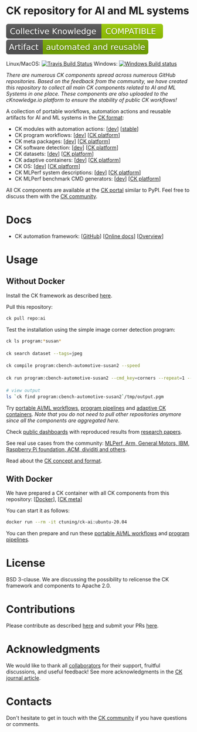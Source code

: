 # CK repository for AI and ML systems

[![compatibility](https://github.com/ctuning/ck-guide-images/blob/master/ck-compatible.svg)](https://github.com/ctuning/ck)
[![automation](https://github.com/ctuning/ck-guide-images/blob/master/ck-artifact-automated-and-reusable.svg)](https://cTuning.org/ae)

Linux/MacOS: [![Travis Build Status](https://travis-ci.org/ctuning/ai.svg)](https://travis-ci.org/ctuning/ai)
Windows: [![Windows Build status](https://ci.appveyor.com/api/projects/status/4ry307jh6tks9dg9?svg=true)](https://ci.appveyor.com/project/gfursin/ai)


*There are numerous CK components spread across numerous GitHub repositories. 
Based on the feedback from the community, we have created this repository 
to collect all main CK components related to AI and ML Systems in one place. 
These components are also uploaded to the cKnowledge.io platform 
to ensure the stability of public CK workflows!*

A collection of portable workflows, automation actions and reusable artifacts for AI and ML systems in the [CK format](https://arxiv.org/pdf/2011.01149.pdf):

* CK modules with automation actions: [[dev](https://github.com/ctuning/ai/tree/main/module)] [[stable](https://github.com/ctuning/ck/tree/master/ck/repo/module)]
* CK program workflows: [[dev](https://github.com/ctuning/ai/tree/main/program)] [[CK platform]( https://cKnowledge.io/programs )]
* CK meta packages: [[dev](https://github.com/ctuning/ai/tree/main/package)] [[CK platform]( https://cKnowledge.io/packages )]
* CK software detection: [[dev](https://github.com/ctuning/ai/tree/main/soft)] [[CK platform]( https://cKnowledge.io/soft )]
* CK datasets: [[dev](https://github.com/ctuning/ai/tree/main/dataset)] [[CK platform]( https://cKnowledge.io/c/dataset )]
* CK adaptive containers: [[dev](https://github.com/ctuning/ai/tree/main/docker)] [[CK platform]( https://cKnowledge.io/c/docker )]
* CK OS: [[dev](https://github.com/ctuning/ai/tree/main/os)] [[CK platform]( https://cKnowledge.io/c/os )]
* CK MLPerf system descriptions: [[dev](https://github.com/ctuning/ai/tree/main/sut)] [[CK platform]( https://cKnowledge.io/c/sut )]
* CK MLPerf benchmark CMD generators: [[dev](https://github.com/ctuning/ai/tree/main/cmdgen)] [[CK platform]( https://cKnowledge.io/c/cmdgen )]

All CK components are available at the [CK portal](https://cKnowledge.io) similar to PyPI.
Feel free to discuss them with the [CK community](https://cKnowledge.io/engage).

# Docs

* CK automation framework: 
  [[GitHub]( https://github.com/ctuning/ck )] 
  [[Online docs](https://ck.readthedocs.io)] 
  [[Overview](https://arxiv.org/pdf/2011.01149.pdf)]

# Usage

## Without Docker

Install the CK framework as described [here](https://ck.readthedocs.io/en/latest/src/installation.html).

Pull this repository:
```bash
ck pull repo:ai
```
Test the installation using the simple image corner detection program:

```bash
ck ls program:*susan*

ck search dataset --tags=jpeg

ck compile program:cbench-automotive-susan2 --speed

ck run program:cbench-automotive-susan2 --cmd_key=corners --repeat=1 --env.MY_ENV=123 --env.TEST=xyz

# view output
ls `ck find program:cbench-automotive-susan2`/tmp/output.pgm
```

Try [portable AI/ML workflows](https://cKnowledge.io/solutions), [program pipelines](https://cKnowledge.io/programs)
and [adaptive CK containers](https://cKnowledge.io/c/docker).
*Note that you do not need to pull other repositories anymore
 since all the components are aggregated here.*

Check [public dashboards](https://cKnowledge.io/reproduced-results) with reproduced results from [research papers](https://cKnowledge.io/reproduced-papers).

See real use cases from the community: [MLPerf, Arm, General Motors, IBM, Raspberry Pi foundation, ACM, dividiti and others](https://cknowledge.org/partners.html).

Read about the [CK concept and format](https://arxiv.org/abs/2011.01149).

## With Docker

We have prepared a CK container with all CK components from this repository: 
[[Docker](https://hub.docker.com/r/ctuning/ck-ai)], [[CK meta](https://github.com/ctuning/ai/tree/main/docker/ck-ai)]

You can start it as follows:

```bash
docker run --rm -it ctuning/ck-ai:ubuntu-20.04
```

You can then prepare and run these [portable AI/ML workflows](https://cKnowledge.io/solutions) 
and [program pipelines](https://cKnowledge.io/programs).


# License

BSD 3-clause. We are discussing the possibility to relicense the CK framework and components to Apache 2.0.

# Contributions

Please contribute as described [here](https://ck.readthedocs.io/en/latest/src/how-to-contribute.html)
and submit your PRs [here](https://github.com/ctuning/ai/pulls).

# Acknowledgments

We would like to thank all [collaborators](https://cKnowledge.org/partners.html) for their support, fruitful discussions, 
and useful feedback! See more acknowledgments in the [CK journal article](https://arxiv.org/abs/2011.01149).


# Contacts

Don't hesitate to get in touch with the [CK community](https://cknowledge.org/contacts.html) 
if you have questions or comments.
